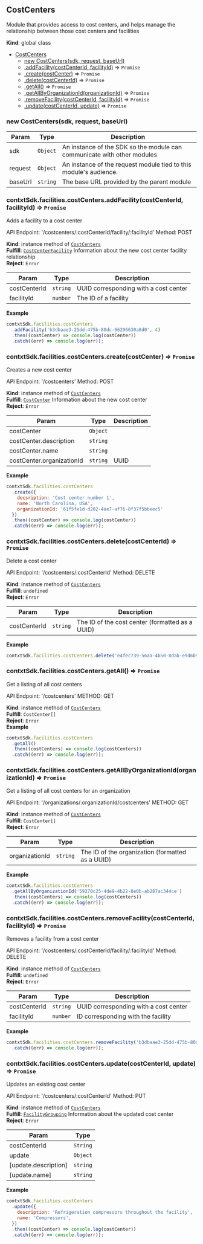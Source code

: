 <a name="CostCenters"></a>

## CostCenters
Module that provides access to cost centers, and helps manage
the relationship between those cost centers and facilities

**Kind**: global class  

* [CostCenters](#CostCenters)
    * [new CostCenters(sdk, request, baseUrl)](#new_CostCenters_new)
    * [.addFacility(costCenterId, facilityId)](#CostCenters+addFacility) ⇒ <code>Promise</code>
    * [.create(costCenter)](#CostCenters+create) ⇒ <code>Promise</code>
    * [.delete(costCenterId)](#CostCenters+delete) ⇒ <code>Promise</code>
    * [.getAll()](#CostCenters+getAll) ⇒ <code>Promise</code>
    * [.getAllByOrganizationId(organizationId)](#CostCenters+getAllByOrganizationId) ⇒ <code>Promise</code>
    * [.removeFacility(costCenterId, facilityId)](#CostCenters+removeFacility) ⇒ <code>Promise</code>
    * [.update(costCenterId, update)](#CostCenters+update) ⇒ <code>Promise</code>

<a name="new_CostCenters_new"></a>

### new CostCenters(sdk, request, baseUrl)

| Param | Type | Description |
| --- | --- | --- |
| sdk | <code>Object</code> | An instance of the SDK so the module can communicate with other modules |
| request | <code>Object</code> | An instance of the request module tied to this module's audience. |
| baseUrl | <code>string</code> | The base URL provided by the parent module |

<a name="CostCenters+addFacility"></a>

### contxtSdk.facilities.costCenters.addFacility(costCenterId, facilityId) ⇒ <code>Promise</code>
Adds a facility to a cost center

API Endpoint: '/costcenters/:costCenterId/facility/:facilityId'
Method: POST

**Kind**: instance method of [<code>CostCenters</code>](#CostCenters)  
**Fulfill**: [<code>CostCenterFacility</code>](./Typedefs.md#CostCenterFacility) Information about the new cost center facility relationship  
**Reject**: <code>Error</code>  

| Param | Type | Description |
| --- | --- | --- |
| costCenterId | <code>string</code> | UUID corresponding with a cost center |
| facilityId | <code>number</code> | The ID of a facility |

**Example**  
```js
contxtSdk.facilities.costCenters
  .addFacility('b3dbaae3-25dd-475b-80dc-66296630a8d0', 4)
  .then((costCenter) => console.log(costCenter))
  .catch((err) => console.log(err));
```
<a name="CostCenters+create"></a>

### contxtSdk.facilities.costCenters.create(costCenter) ⇒ <code>Promise</code>
Creates a new cost center

API Endpoint: '/costcenters'
Method: POST

**Kind**: instance method of [<code>CostCenters</code>](#CostCenters)  
**Fulfill**: [<code>CostCenter</code>](./Typedefs.md#CostCenter) Information about the new cost center  
**Reject**: <code>Error</code>  

| Param | Type | Description |
| --- | --- | --- |
| costCenter | <code>Object</code> |  |
| costCenter.description | <code>string</code> |  |
| costCenter.name | <code>string</code> |  |
| costCenter.organizationId | <code>string</code> | UUID |

**Example**  
```js
contxtSdk.facilities.costCenters
  .create({
    decsription: 'Cost center number 1',
    name: 'North Carolina, USA',
    organizationId: '61f5fe1d-d202-4ae7-af76-8f37f5bbeec5'
  })
  .then((costCenter) => console.log(costCenter))
  .catch((err) => console.log(err));
```
<a name="CostCenters+delete"></a>

### contxtSdk.facilities.costCenters.delete(costCenterId) ⇒ <code>Promise</code>
Delete a cost center

API Endpoint: '/costcenters/:costCenterId'
Method: DELETE

**Kind**: instance method of [<code>CostCenters</code>](#CostCenters)  
**Fulfill**: <code>undefined</code>  
**Reject**: <code>Error</code>  

| Param | Type | Description |
| --- | --- | --- |
| costCenterId | <code>string</code> | The ID of the cost center (formatted as a UUID) |

**Example**  
```js
contxtSdk.facilities.costCenters.delete('e4fec739-56aa-4b50-8dab-e9d6b9c91a5d')
```
<a name="CostCenters+getAll"></a>

### contxtSdk.facilities.costCenters.getAll() ⇒ <code>Promise</code>
Get a listing of all cost centers

API Endpoint: '/costcenters'
METHOD: GET

**Kind**: instance method of [<code>CostCenters</code>](#CostCenters)  
**Fulfill**: <code>CostCenter[]</code>  
**Reject**: <code>Error</code>  
**Example**  
```js
contxtSdk.facilities.costCenters
  .getAll()
  .then((costCenters) => console.log(costCenters))
  .catch((err) => console.log(err));
```
<a name="CostCenters+getAllByOrganizationId"></a>

### contxtSdk.facilities.costCenters.getAllByOrganizationId(organizationId) ⇒ <code>Promise</code>
Get a listing of all cost centers for an organization

API Endpoint: '/organizations/:organizationId/costcenters'
METHOD: GET

**Kind**: instance method of [<code>CostCenters</code>](#CostCenters)  
**Fulfill**: <code>CostCenter[]</code>  
**Reject**: <code>Error</code>  

| Param | Type | Description |
| --- | --- | --- |
| organizationId | <code>string</code> | The ID of the organization (formatted as a UUID) |

**Example**  
```js
contxtSdk.facilities.costCenters
  .getAllByOrganizationId('59270c25-4de9-4b22-8e0b-ab287ac344ce')
  .then((costCenters) => console.log(costCenters))
  .catch((err) => console.log(err));
```
<a name="CostCenters+removeFacility"></a>

### contxtSdk.facilities.costCenters.removeFacility(costCenterId, facilityId) ⇒ <code>Promise</code>
Removes a facility from a cost center

API Endpoint: '/costcenters/:costCenterId/facility/:facilityId'
Method: DELETE

**Kind**: instance method of [<code>CostCenters</code>](#CostCenters)  
**Fulfill**: <code>undefined</code>  
**Reject**: <code>Error</code>  

| Param | Type | Description |
| --- | --- | --- |
| costCenterId | <code>string</code> | UUID corresponding with a cost center |
| facilityId | <code>number</code> | ID corresponding with the facility |

**Example**  
```js
contxtSdk.facilities.costCenters.removeFacility('b3dbaae3-25dd-475b-80dc-66296630a8d0', 4)
  .catch((err) => console.log(err));
```
<a name="CostCenters+update"></a>

### contxtSdk.facilities.costCenters.update(costCenterId, update) ⇒ <code>Promise</code>
Updates an existing cost center

API Endpoint: '/costcenters/:costCenterId'
Method: PUT

**Kind**: instance method of [<code>CostCenters</code>](#CostCenters)  
**Fulfill**: [<code>FacilityGrouping</code>](./Typedefs.md#FacilityGrouping) Information about the updated cost center  
**Reject**: <code>Error</code>  

| Param | Type |
| --- | --- |
| costCenterId | <code>String</code> | 
| update | <code>Object</code> | 
| [update.description] | <code>string</code> | 
| [update.name] | <code>string</code> | 

**Example**  
```js
contxtSdk.facilities.costCenters
  .update({
    description: 'Refrigeration compressors throughout the facility',
    name: 'Compressors',
  })
  .then((costCenter) => console.log(costCenter))
  .catch((err) => console.log(err));
```

